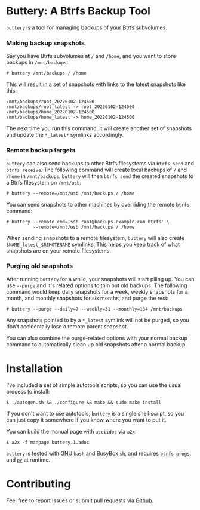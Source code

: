 Buttery: A Btrfs Backup Tool
============================

`buttery` is a tool for managing backups of your [Btrfs](http://btrfs.wiki.kernel.org) subvolumes.

### Making backup snapshots

Say you have Btrfs subvolumes at `/` and `/home`, and you want to store backups in `/mnt/backups`:

    # buttery /mnt/backups / /home

This will result in a set of snapshots with links to the latest snapshots like this:

    /mnt/backups/root_20220102-124500
    /mnt/backups/root_latest -> root_20220102-124500
    /mnt/backups/home_20220102-124500
    /mnt/backups/home_latest -> home_20220102-124500

The next time you run this command, it will create another set of snapshots and update the `*_latest*` symlinks accordingly.

### Remote backup targets

`buttery` can also send backups to other Btrfs filesystems via `btrfs send` and `btrfs receive`.
The following command will create local backups of `/` and `/home` in `/mnt/backups`.
`buttery` will then `btrfs send` the created snapshots to a Btrfs filesystem on `/mnt/usb`:

    # buttery --remote=/mnt/usb /mnt/backups / /home

You can send snapshots to other machines by overriding the remote `btrfs` command:

    # buttery --remote-cmd='ssh root@backups.example.com btrfs' \
              --remote=/mnt/usb /mnt/backups / /home

When sending snapshots to a remote filesystem, `buttery` will also create `$NAME_latest_$REMOTENAME` symlinks.
This helps you keep track of what snapshots are on your remote filesystems.

### Purging old snapshots

After running `buttery` for a while, your snapshots will start piling up.
You can use `--purge` and it's related options to thin out old backups.
The following command would keep daily snapshots for a week, weekly snapshots for a month, and monthly snapshots for six months, and purge the rest:

    # buttery --purge --daily=7 --weekly=31 --monthly=184 /mnt/backups

Any snapshots pointed to by a `*_latest` symlink will not be purged, so you don't accidentally lose a remote parent snapshot.

You can also combine the purge-related options with your normal backup command to automatically clean up old snapshots after a normal backup.


Installation
============

I've included a set of simple autotools scripts, so you can use the usual process to install:

    $ ./autogen.sh && ./configure && make && sudo make install

If you don't want to use autotools, `buttery` is a single shell script, so you can just copy it somewhere if you know where you want to put it.

You can build the manual page with `asciidoc` via `a2x`:

    $ a2x -f manpage buttery.1.adoc

`buttery` is tested with [GNU `bash`][] and [BusyBox `sh`][], and requires [`btrfs-progs`][], and [`pv`][] at runtime.

  [GNU `bash`]: https://www.gnu.org/software/bash/bash.html
  [BusyBox `sh`]: https://busybox.net
  [`btrfs-progs`]: https://btrfs.wiki.kernel.org
  [`pv`]: http://www.ivarch.com/programs/pv.shtml


Contributing
============

Feel free to report issues or submit pull requests via [Github](https://github.com/ZDBioHazard/buttery).
